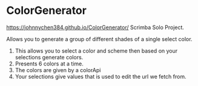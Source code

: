 # ColorGenerator
https://johnnychen384.github.io/ColorGenerator/
Scrimba Solo Project.

Allows you to generate a group of different shades of a single select color.
1. This allows you to select a color and scheme then based on your selections generate colors.
2. Presents 6 colors at a time.
3. The colors are given by a colorApi 
4. Your selections give values that is used to edit the url we fetch from.
